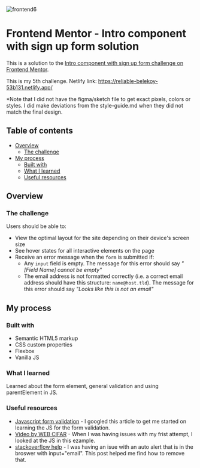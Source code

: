 ![frontend6](https://user-images.githubusercontent.com/106176876/180297858-60da71ce-8fd6-46cb-bae2-efd070180eb0.gif)


# Frontend Mentor - Intro component with sign up form solution

This is a solution to the [Intro component with sign up form challenge on Frontend Mentor](https://www.frontendmentor.io/challenges/intro-component-with-signup-form-5cf91bd49edda32581d28fd1). 


This is my 5th challenge. 
Netlify link: https://reliable-belekoy-53b131.netlify.app/

*Note that I did not have the figma/sketch file to get exact pixels, colors or styles. I did make deviations from the style-guide.md when they did not match the final design.

## Table of contents

- [Overview](#overview)
  - [The challenge](#the-challenge)
- [My process](#my-process)
  - [Built with](#built-with)
  - [What I learned](#what-i-learned)
  - [Useful resources](#useful-resources)

## Overview

### The challenge

Users should be able to:

- View the optimal layout for the site depending on their device's screen size
- See hover states for all interactive elements on the page
- Receive an error message when the `form` is submitted if:
  - Any `input` field is empty. The message for this error should say *"[Field Name] cannot be empty"*
  - The email address is not formatted correctly (i.e. a correct email address should have this structure: `name@host.tld`). The message for this error should say *"Looks like this is not an email"*


## My process

### Built with

- Semantic HTML5 markup
- CSS custom properties
- Flexbox
- Vanilla JS

### What I learned

Learned about the form element, general validation and using parentElement in JS. 


### Useful resources

- [Javascript form validation](https://www.javascripttutorial.net/javascript-dom/javascript-form-validation/) - I googled this article to get me started on learning the JS for the form validation. 
- [Video by WEB CIFAR](https://www.youtube.com/watch?v=HD4qiSU1CBQ) - When I was having issues with my frist attempt, I looked at the JS in this ezample.
- [stackoverflow help](https://stackoverflow.com/questions/11701844/html-5-browsers-pop-up-on-input-with-type-email) - I was having an isue with an auto alert that is in the broswer with input="email". This post helped me find how to remove that.
